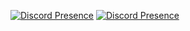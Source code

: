 [![Discord Presence](https://lanyard.matARY.dev/api/:937083750020415499)](https://discord.com/matARY/:937083750020415499)
[![Discord Presence](https://lanyard.cnrad.dev/api/:id)](https://discord.com/users/:id)
